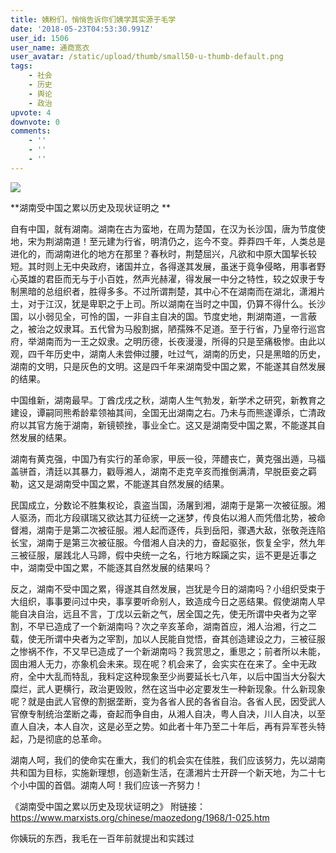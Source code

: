 ```yaml
---
title: 姨粉们，悄悄告诉你们姨学其实源于毛学
date: '2018-05-23T04:53:30.991Z'
user_id: 1506
user_name: 通商宽衣
user_avatar: /static/upload/thumb/small50-u-thumb-default.png
tags:
    - 社会
    - 历史
    - 舆论
    - 政治
upvote: 4
downvote: 0
comments:
    - ''
    - ''
    - ''
---
```


[![](https://web.archive.org:443/web/20180529145309im_/https://pincimg.com/posts/86205/312f6db62e2f631cf98f76cba160b97b.jpg)](https://imgur.com/h9br3rB)  

  

**湖南受中国之累以历史及现状证明之 **

自有中国，就有湖南。湖南在古为蛮地，在周为楚国，在汉为长沙国，唐为节度使地，宋为荆湖南道！至元建为行省，明清仍之，迄今不变。莽莽四千年，人类总是进化的，而湖南进化的地方在那里？春秋时，荆楚屈兴，凡欲和中原大国挈长较短。其时则上无中央政府，诸国并立，各得遂其发展，虽迷于竟争侵略，用事者野心英雄的君臣而无与于小百姓，然声光赫濯，得发展一中分之特性，较之奴隶于专制黑暗的总组织者，胜得多多。不过所谓荆楚，其中心不在湖南而在湖北，潇湘片土，对于江汉，犹是卑职之于上司。所以湖南在当时之中国，仍算不得什么。长沙国，以小弱见全，可怜的国，一非自主自决的国。节度史地，荆湖南道，一言蔽之，被治之奴隶耳。五代曾为马殷割据，陋孺殊不足道。至于行省，乃皇帝行巡宫府，举湖南而为一王之奴隶。之明历德，长夜漫漫，所得的只是至痛极惨。由此以观，四千年历史中，湖南人未尝伸过腰，吐过气，湖南的历史，只是黑暗的历史，湖南的文明，只是灰色的文明。这是四千年来湖南受中国之累，不能遂其自然发展的结果。

中国维新，湖南最早。丁酋戊戌之秋，湖南人生气勃发，新学术之研究，新教育之建设，谭嗣同熊希龄辈领袖其间，全国无出湖南之右。乃未与而熊遂谭杀，亡清政府以其官方施于湖南，新镜顿挫，事业全亡。这又是湖南受中国之累，不能遂其自然发展的结果。

湖南有黄克强，中国乃有实行的革命家，甲辰一役，萍醴丧亡，黄克强出遁，马福盖骈首，清廷以其暴力，戳辱湘人，湖南不走克辛亥而推倒满清，早脱臣妾之羁勒，这又是湖南受中国之累，不能遂其自然发展的结果。

民国成立，分数论不胜集权论，袁盗当国，汤屠到湘，湖南于是第一次被征服。湘人驱汤，而北方段祺瑞又欲达其力征统一之迷梦，传良佑以湘人而凭借北势，被命督湘，湖南于是第二次被征服。湘人起而逐传，兵到岳阳，骤遇大敌，张敬尧连陷长宝，湖南于是第三次被征服。今借湘人自决的力，奋起驱张，恢复全宇，然九年三被征服，屡践北人马蹄，假中央统一之名，行地方睬躏之实，运不更是近事之中，湖南受中国之累，不能逐其自然发展的结果吗？

反之，湖南不受中国之累，得遂其自然发展，岂犹是今日的湖南吗？小组织受束于大组织，事事要问过中央，事享要听命别人，致造成今日之恶结果。假使湖南人早能自决自治，远且不言，丁戊以云新之气，居全国之先，使无所谓中央者为之宰割，不早已造成了一个新湖南吗？次之辛亥革命，湖南首应，湘人治湘，行之二载，使无所谓中央者为之宰割，加以人民能自觉悟，奋其创造建设之力，三被征服之惨祸不作，不又早已造成了一个新湖南吗？我赏思之，重思之；前者所以未能，固由湘人无力，亦象机会未来。现在呢？机会来了，会实实在在来了。全中无政府，全中大乱而特乱，我料定这种现象至少尚要延长七八年，以后中国当大分裂大糜烂，武人更横行，政治更毁败，然在这当中必定要发生一种新现象。什么新现象呢？就是由武人官僚的割据垄断，变为各省人民的各省自治。各省人民，因受武人官僚专制统治垄断之毒，奋起而争自由，从湘人自决，粤人自决，川人自决，以至直人自决，本人自次，这是必至之势。如此者十年乃至二十年后，再有异军苍头特起，乃是彻底的总革命。

湖南人呵，我们的使命实在重大，我们的机会实在佳胜，我们应该努力，先以湖南共和国为目标，实施新理想，创造新生活，在潇湘片士开辟一个新天地，为二十七个小中国的首倡。湖南人呵！我们应该一齐努力！   

  

  

《湖南受中国之累以历史及现状证明之》 附链接：https://www.marxists.org/chinese/maozedong/1968/1-025.htm

  

  

你姨玩的东西，我毛在一百年前就提出和实践过
